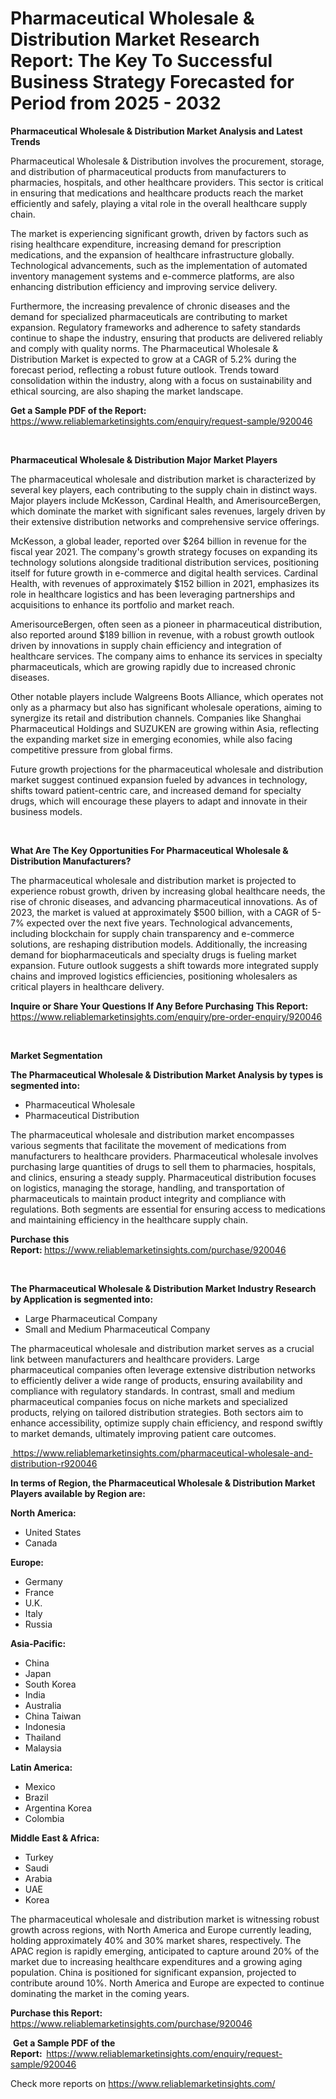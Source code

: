<p><h1>Pharmaceutical Wholesale & Distribution Market Research Report: The Key To Successful Business Strategy Forecasted for Period from 2025 - 2032</h1></p><p><strong>Pharmaceutical Wholesale & Distribution Market Analysis and Latest Trends</strong></p>
<p><p>Pharmaceutical Wholesale & Distribution involves the procurement, storage, and distribution of pharmaceutical products from manufacturers to pharmacies, hospitals, and other healthcare providers. This sector is critical in ensuring that medications and healthcare products reach the market efficiently and safely, playing a vital role in the overall healthcare supply chain.</p><p>The market is experiencing significant growth, driven by factors such as rising healthcare expenditure, increasing demand for prescription medications, and the expansion of healthcare infrastructure globally. Technological advancements, such as the implementation of automated inventory management systems and e-commerce platforms, are also enhancing distribution efficiency and improving service delivery.</p><p>Furthermore, the increasing prevalence of chronic diseases and the demand for specialized pharmaceuticals are contributing to market expansion. Regulatory frameworks and adherence to safety standards continue to shape the industry, ensuring that products are delivered reliably and comply with quality norms. The Pharmaceutical Wholesale & Distribution Market is expected to grow at a CAGR of 5.2% during the forecast period, reflecting a robust future outlook. Trends toward consolidation within the industry, along with a focus on sustainability and ethical sourcing, are also shaping the market landscape.</p></p>
<p><strong>Get a Sample PDF of the Report:&nbsp;</strong> <a href="https://www.reliablemarketinsights.com/enquiry/request-sample/920046?utm_campaign=2891&utm_medium=2&utm_source=Github&utm_content=ia&utm_term=07032025&utm_id=pharmaceutical-wholesale-distribution">https://www.reliablemarketinsights.com/enquiry/request-sample/920046</a></p>
<p>&nbsp;</p>
<p><strong>Pharmaceutical Wholesale & Distribution Major Market Players</strong></p>
<p><p>The pharmaceutical wholesale and distribution market is characterized by several key players, each contributing to the supply chain in distinct ways. Major players include McKesson, Cardinal Health, and AmerisourceBergen, which dominate the market with significant sales revenues, largely driven by their extensive distribution networks and comprehensive service offerings.</p><p>McKesson, a global leader, reported over $264 billion in revenue for the fiscal year 2021. The company's growth strategy focuses on expanding its technology solutions alongside traditional distribution services, positioning itself for future growth in e-commerce and digital health services. Cardinal Health, with revenues of approximately $152 billion in 2021, emphasizes its role in healthcare logistics and has been leveraging partnerships and acquisitions to enhance its portfolio and market reach.</p><p>AmerisourceBergen, often seen as a pioneer in pharmaceutical distribution, also reported around $189 billion in revenue, with a robust growth outlook driven by innovations in supply chain efficiency and integration of healthcare services. The company aims to enhance its services in specialty pharmaceuticals, which are growing rapidly due to increased chronic diseases.</p><p>Other notable players include Walgreens Boots Alliance, which operates not only as a pharmacy but also has significant wholesale operations, aiming to synergize its retail and distribution channels. Companies like Shanghai Pharmaceutical Holdings and SUZUKEN are growing within Asia, reflecting the expanding market size in emerging economies, while also facing competitive pressure from global firms.</p><p>Future growth projections for the pharmaceutical wholesale and distribution market suggest continued expansion fueled by advances in technology, shifts toward patient-centric care, and increased demand for specialty drugs, which will encourage these players to adapt and innovate in their business models.</p></p>
<p>&nbsp;</p>
<p><strong>What Are The Key Opportunities For Pharmaceutical Wholesale & Distribution Manufacturers?</strong></p>
<p><p>The pharmaceutical wholesale and distribution market is projected to experience robust growth, driven by increasing global healthcare needs, the rise of chronic diseases, and advancing pharmaceutical innovations. As of 2023, the market is valued at approximately $500 billion, with a CAGR of 5-7% expected over the next five years. Technological advancements, including blockchain for supply chain transparency and e-commerce solutions, are reshaping distribution models. Additionally, the increasing demand for biopharmaceuticals and specialty drugs is fueling market expansion. Future outlook suggests a shift towards more integrated supply chains and improved logistics efficiencies, positioning wholesalers as critical players in healthcare delivery.</p></p>
<p><strong>Inquire or Share Your Questions If Any Before Purchasing This Report:</strong> <a href="https://www.reliablemarketinsights.com/enquiry/pre-order-enquiry/920046?utm_campaign=2891&utm_medium=2&utm_source=Github&utm_content=ia&utm_term=07032025&utm_id=pharmaceutical-wholesale-distribution">https://www.reliablemarketinsights.com/enquiry/pre-order-enquiry/920046</a></p>
<p>&nbsp;</p>
<p><strong>Market Segmentation</strong></p>
<p><strong>The Pharmaceutical Wholesale & Distribution Market Analysis by types is segmented into:</strong></p>
<p><ul><li>Pharmaceutical Wholesale</li><li>Pharmaceutical Distribution</li></ul></p>
<p><p>The pharmaceutical wholesale and distribution market encompasses various segments that facilitate the movement of medications from manufacturers to healthcare providers. Pharmaceutical wholesale involves purchasing large quantities of drugs to sell them to pharmacies, hospitals, and clinics, ensuring a steady supply. Pharmaceutical distribution focuses on logistics, managing the storage, handling, and transportation of pharmaceuticals to maintain product integrity and compliance with regulations. Both segments are essential for ensuring access to medications and maintaining efficiency in the healthcare supply chain.</p></p>
<p><strong>Purchase this Report:&nbsp;</strong><a href="https://www.reliablemarketinsights.com/purchase/920046?utm_campaign=2891&utm_medium=2&utm_source=Github&utm_content=ia&utm_term=07032025&utm_id=pharmaceutical-wholesale-distribution">https://www.reliablemarketinsights.com/purchase/920046</a></p>
<p>&nbsp;</p>
<p><strong>The Pharmaceutical Wholesale & Distribution Market Industry Research by Application is segmented into:</strong></p>
<p><ul><li>Large Pharmaceutical Company</li><li>Small and Medium Pharmaceutical Company</li></ul></p>
<p><p>The pharmaceutical wholesale and distribution market serves as a crucial link between manufacturers and healthcare providers. Large pharmaceutical companies often leverage extensive distribution networks to efficiently deliver a wide range of products, ensuring availability and compliance with regulatory standards. In contrast, small and medium pharmaceutical companies focus on niche markets and specialized products, relying on tailored distribution strategies. Both sectors aim to enhance accessibility, optimize supply chain efficiency, and respond swiftly to market demands, ultimately improving patient care outcomes.</p></p>
<p><a href="https://www.reliablemarketinsights.com/pharmaceutical-wholesale-and-distribution-r920046?utm_campaign=2891&utm_medium=2&utm_source=Github&utm_content=ia&utm_term=07032025&utm_id=pharmaceutical-wholesale-distribution">&nbsp;https://www.reliablemarketinsights.com/pharmaceutical-wholesale-and-distribution-r920046</a></p>
<p><strong>In terms of Region, the Pharmaceutical Wholesale & Distribution Market Players available by Region are:</strong></p>
<p>
    <p> <strong> North America: </strong>
        <ul>
            <li>United States</li>
            <li>Canada</li>
        </ul>
        </p> 
    <p> <strong> Europe: </strong>
        <ul>
            <li>Germany</li>
            <li>France</li>
            <li>U.K.</li>
            <li>Italy</li>
            <li>Russia</li>
        </ul>
        </p> 
    <p> <strong> Asia-Pacific: </strong>
        <ul>
            <li>China</li>
            <li>Japan</li>
            <li>South Korea</li>
            <li>India</li>
            <li>Australia</li>
            <li>China Taiwan</li>
            <li>Indonesia</li>
            <li>Thailand</li>
            <li>Malaysia</li>
        </ul>
        </p> 
    <p> <strong> Latin America: </strong>
        <ul>
            <li>Mexico</li>
            <li>Brazil</li>
            <li>Argentina Korea</li>
            <li>Colombia</li>
        </ul>
        </p> 
    <p> <strong> Middle East & Africa: </strong>
        <ul>
            <li>Turkey</li>
            <li>Saudi</li>
            <li>Arabia</li>
            <li>UAE</li>
            <li>Korea</li>
        </ul>
    </p>
    </p>
<p><p>The pharmaceutical wholesale and distribution market is witnessing robust growth across regions, with North America and Europe currently leading, holding approximately 40% and 30% market shares, respectively. The APAC region is rapidly emerging, anticipated to capture around 20% of the market due to increasing healthcare expenditures and a growing aging population. China is positioned for significant expansion, projected to contribute around 10%. North America and Europe are expected to continue dominating the market in the coming years.</p></p>
<p><strong>Purchase this Report: </strong><a href="https://www.reliablemarketinsights.com/purchase/920046?utm_campaign=2891&utm_medium=2&utm_source=Github&utm_content=ia&utm_term=07032025&utm_id=pharmaceutical-wholesale-distribution">https://www.reliablemarketinsights.com/purchase/920046</a></p>
<p>&nbsp;<strong>Get a Sample PDF of the Report:&nbsp;&nbsp;</strong><a href="https://www.reliablemarketinsights.com/enquiry/request-sample/920046?utm_campaign=2891&utm_medium=2&utm_source=Github&utm_content=ia&utm_term=07032025&utm_id=pharmaceutical-wholesale-distribution">https://www.reliablemarketinsights.com/enquiry/request-sample/920046</a></p>
<p><strong></strong></p>
<p>Check more reports on <a href="https://www.reliablemarketinsights.com/?utm_campaign=2891&utm_medium=2&utm_source=Github&utm_content=ia&utm_term=07032025&utm_id=pharmaceutical-wholesale-distribution">https://www.reliablemarketinsights.com/</a></p>